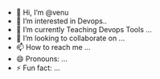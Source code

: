 - 👋 Hi, I’m @venu
- 👀 I’m interested in Devops..
- 🌱 I’m currently Teaching Devops Tools ...
- 💞️ I’m looking to collaborate on  ...
- 📫 How to reach me ...
- 😄 Pronouns: ...
- ⚡ Fun fact: ...

<!---
venu1155/venu1155 is a ✨ special ✨ repository because its `README.md` (this file) appears on your GitHub profile.
You can click the Preview link to take a look at your changes.
--->
